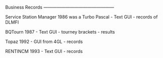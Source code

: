 Business Records
————————————————

Service Station Manager 1986 was a Turbo Pascal - Text GUI - records of DLMFI

BQTourn 1987 - Text GUI - tourney brackets - results

Topaz 1992 - GUI from 4GL - records

RENTINCM 1993 - Text GUI - records
